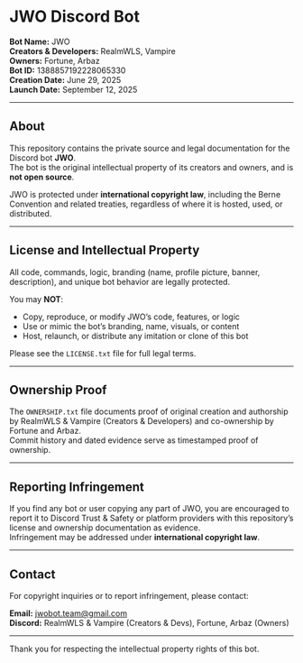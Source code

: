 # JWO Discord Bot  

**Bot Name:** JWO  
**Creators & Developers:** RealmWLS, Vampire  
**Owners:** Fortune, Arbaz  
**Bot ID:** 1388857192228065330  
**Creation Date:** June 29, 2025  
**Launch Date:** September 12, 2025  

---

## About

This repository contains the private source and legal documentation for the Discord bot **JWO**.  
The bot is the original intellectual property of its creators and owners, and is **not open source**.  

JWO is protected under **international copyright law**, including the Berne Convention and related treaties, regardless of where it is hosted, used, or distributed.

---

## License and Intellectual Property

All code, commands, logic, branding (name, profile picture, banner, description), and unique bot behavior are legally protected.  

You may **NOT**:
- Copy, reproduce, or modify JWO’s code, features, or logic  
- Use or mimic the bot’s branding, name, visuals, or content  
- Host, relaunch, or distribute any imitation or clone of this bot  

Please see the `LICENSE.txt` file for full legal terms.  

---

## Ownership Proof

The `OWNERSHIP.txt` file documents proof of original creation and authorship by RealmWLS & Vampire (Creators & Developers) and co-ownership by Fortune and Arbaz.  
Commit history and dated evidence serve as timestamped proof of ownership.

---

## Reporting Infringement

If you find any bot or user copying any part of JWO, you are encouraged to report it to Discord Trust & Safety or platform providers with this repository’s license and ownership documentation as evidence.  
Infringement may be addressed under **international copyright law**.

---

## Contact

For copyright inquiries or to report infringement, please contact:  

**Email:** jwobot.team@gmail.com  
**Discord:** RealmWLS & Vampire (Creators & Devs), Fortune, Arbaz (Owners)  

---

Thank you for respecting the intellectual property rights of this bot.

